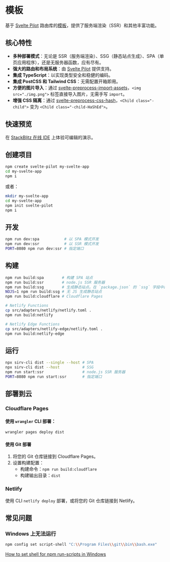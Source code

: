# 模板

基于 [Svelte Pilot](https://github.com/svelte-pilot/svelte-pilot) 路由库的[模板](https://github.com/svelte-pilot/svelte-pilot-template)，提供了服务端渲染（SSR）和其他丰富功能。

## 核心特性

- **多种部署模式**：无论是 SSR（服务端渲染）、SSG（静态站点生成）、SPA（单页应用程序），还是无服务器函数，应有尽有。
- **强大的路由和布局系统**：由 [Svelte Pilot](https://github.com/svelte-pilot/svelte-pilot) 提供支持。
- **集成 TypeScript**：以实现类型安全和稳健的编码。
- **集成 PostCSS 和 Tailwind CSS**：无需配置开箱即用。
- **方便的图片导入**：通过 [svelte-preprocess-import-assets](https://github.com/bluwy/svelte-preprocess-import-assets)，`<img src="./img.png">` 标签直接导入图片，无需手写 `import`。
- **增强 CSS 隔离**：通过 [svelte-preprocess-css-hash](https://github.com/jiangfengming/svelte-preprocess-css-hash)，`<Child class="-child">` 变为 `<Child class="-child-HaShEd">`。

## 快速预览

在 [StackBlitz 在线 IDE](https://stackblitz.com/~/github.com/svelte-pilot/svelte-pilot-template?startScript=dev:ssr) 上体验可编辑的演示。

## 创建项目

```sh
npm create svelte-pilot my-svelte-app
cd my-svelte-app
npm i
```

或者：

```sh
mkdir my-svelte-app
cd my-svelte-app
npm init svelte-pilot
npm i
```

## 开发

```sh
npm run dev:spa           # 以 SPA 模式开发
npm run dev:ssr           # 以 SSR 模式开发
PORT=8080 npm run dev:ssr # 指定端口
```

## 构建

```sh
npm run build:spa        # 构建 SPA 站点
npm run build:ssr        # node.js SSR 服务器
npm run build:ssg        # 生成静态站点。在 `package.json` 的 `ssg` 字段中配置 URL。
NOJS=1 npm run build:ssg # 无 JS 生成静态站点
npm run build:cloudflare # Cloudflare Pages

# Netlify Functions
cp src/adapters/netlify/netlify.toml .
npm run build:netlify

# Netlify Edge Functions
cp src/adapters/netlify-edge/netlify.toml .
npm run build:netlify-edge
```

## 运行

```sh
npx sirv-cli dist --single --host # SPA
npx sirv-cli dist --host          # SSG
npm run start:ssr                 # node.js SSR 服务器
PORT=8080 npm run start:ssr       # 指定端口
```

## 部署到云

### Cloudflare Pages

#### 使用 `wrangler` CLI 部署：

```sh
wrangler pages deploy dist
```

#### 使用 Git 部署

1. 将您的 Git 仓库链接到 Cloudflare Pages。
2. 设置构建配置：
   - 构建命令：`npm run build:cloudflare`
   - 构建输出目录：`dist`

### Netlify

使用 CLI `netlify deploy` 部署，或将您的 Git 仓库链接到 Netlify。

## 常见问题

### Windows 上无法运行

```sh
npm config set script-shell "C:\\Program Files\\git\\bin\\bash.exe"
```

[How to set shell for npm run-scripts in Windows](https://stackoverflow.com/questions/23243353/how-to-set-shell-for-npm-run-scripts-in-windows)
